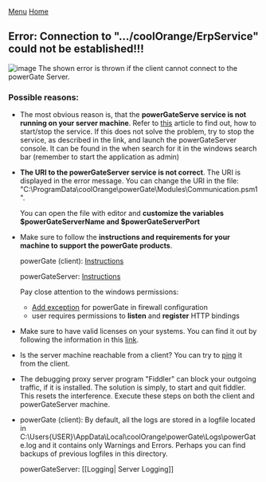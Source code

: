 [Menu](../README.md) [Home](./home.md)

## Error: Connection to ".../coolOrange/ErpService" could not be established!!!

![image](https://user-images.githubusercontent.com/67685033/95969599-3a479480-0e0f-11eb-921a-d8951454040d.png)
The shown error is thrown if the client cannot connect to the powerGate Server.

### **Possible reasons:** 
* The most obvious reason is, that the **powerGateServe service is not running on your server machine**. Refer to [this](https://www.coolorange.com/wiki/doku.php?id=powergateserver:getting_started) article to find out, how to start/stop the service.
If this does not solve the problem, try to stop the service, as described in the link, and launch the powerGateServer console. It can be found in the when search for it in the windows search bar  (remember to start the application as admin)
* **The URI to the powerGateServer service is not correct**. The URI is displayed in the error message. You can change the URI in the file: "C:\ProgramData\coolOrange\powerGate\Modules\Communication.psm1".
 
  You can open the file with editor and **customize the variables $powerGateServerName and $powerGateServerPort**
* Make sure to follow the **instructions and requirements for your machine to support the powerGate products**.
 
  powerGate (client): [Instructions](https://www.coolorange.com/wiki/doku.php?id=powergate:installation)

  powerGateServer: [Instructions](https://www.coolorange.com/wiki/doku.php?id=powergateserver:installation)

  Pay close attention to the windows permissions:

   * [Add exception](http://lexisnexis.custhelp.com/app/answers/answer_view/a_id/1081611/~/adding-exceptions-to-the-windows-firewall) for powerGate in firewall configuration  
   * user requires permissions to **listen** and **register** HTTP bindings 

* Make sure to have valid licenses on your systems. You can find it out by following the information in this [link](https://www.coolorange.com/wiki/doku.php?id=powergateserver:activation_and_trial_limitations).
* Is the server machine reachable from a client? You can try to [ping](https://en.wikipedia.org/wiki/Ping_(networking_utility)) it from the client.
* The debugging proxy server program "Fiddler" can block your outgoing traffic, if it is installed. The solution is simply, to start and quit fiddler. This resets the interference. Execute these steps on both the client and powerGateServer machine.
* powerGate (client): By default, all the logs are stored in a logfile located in C:\Users\{USER}\AppData\Local\coolOrange\powerGate\Logs\powerGate.log and it contains only Warnings and Errors. Perhaps you can find backups of previous logfiles in this directory.

  powerGateServer: [[Logging| Server Logging]]

